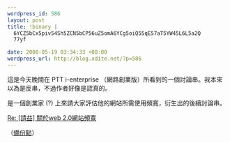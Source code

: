 ```yaml
--- 
wordpress_id: 586
layout: post
title: !binary |
  6YCZ5bCx5piv54Sh5ZCN5bCP56uZ5omA6YCg5oiQ55qE57aT5YW45L6L5a2Q
  77yf

date: 2008-05-19 03:34:33 +08:00
wordpress_url: http://blog.xdite.net/?p=586
---
```

這是今天晚間在 PTT i-enterprise （網路創業版）所看到的一個討論串。我本來以為是反串，不過作者好像是認真的。

是一個創業家 (?) 上來請大家評估他的網站所需使用頻寬，衍生出的後續討論串。

<a href="http://www.ptt.cc/bbs/i-enterprise/M.1211124827.A.2F8.html ">Re: [請益] 關於web 2.0網站頻寬</a>


（<a href="http://nopa.pixnet.tw/index.php?id=4fc0655ce5">備份點</a>）
